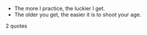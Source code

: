  - The more I practice, the luckier I get.
 - The older you get, the easier it is to shoot your age.

2 quotes